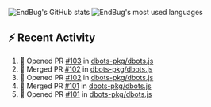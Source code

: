 ![EndBug's GitHub stats](https://github-readme-stats.vercel.app/api?username=endbug&show_icons=true)
![EndBug's most used languages](https://github-readme-stats.vercel.app/api/top-langs/?username=endbug&layout=compact)

## ⚡ Recent Activity

<!--START_SECTION:activity-->
1. 💪 Opened PR [#103](https://github.com//dbots-pkg/dbots.js/pull/103) in [dbots-pkg/dbots.js](https://github.com//dbots-pkg/dbots.js)
2. 🎉 Merged PR [#102](https://github.com//dbots-pkg/dbots.js/pull/102) in [dbots-pkg/dbots.js](https://github.com//dbots-pkg/dbots.js)
3. 💪 Opened PR [#102](https://github.com//dbots-pkg/dbots.js/pull/102) in [dbots-pkg/dbots.js](https://github.com//dbots-pkg/dbots.js)
4. 🎉 Merged PR [#101](https://github.com//dbots-pkg/dbots.js/pull/101) in [dbots-pkg/dbots.js](https://github.com//dbots-pkg/dbots.js)
5. 💪 Opened PR [#101](https://github.com//dbots-pkg/dbots.js/pull/101) in [dbots-pkg/dbots.js](https://github.com//dbots-pkg/dbots.js)
<!--END_SECTION:activity-->
